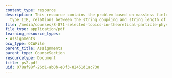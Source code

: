 ```yaml
---
content_type: resource
description: This resource contains the problem based on massless field content of
  type IIB, relations between the string coupling and string length of type IIB.
file: /media/courses/8-871-selected-topics-in-theoretical-particle-physics-branes-and-gauge-theory-dynamics-fall-2004/078af98f26d1ab0be0f382451d1ac730_ps2.pdf
file_type: application/pdf
learning_resource_types:
- Assignments
ocw_type: OCWFile
parent_title: Assignments
parent_type: CourseSection
resourcetype: Document
title: ps2.pdf
uid: 078af98f-26d1-ab0b-e0f3-82451d1ac730
---
```

